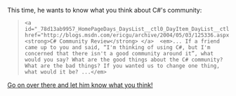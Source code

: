 This time, he wants to know what you think about C#'s community:

<blockquote dir="ltr" style="MARGIN-RIGHT: 0px">
  
    <a id="_78d13ab9957_HomePageDays_DaysList__ctl0_DayItem_DayList__ctl0_TitleUrl" href="http://blogs.msdn.com/ericgu/archive/2004/05/03/125336.aspx"> <strong>C# Community Review</strong> </a>  <em>... If a friend came up to you and said, “I'm thinking of using C#, but I'm concerned that there isn't a good community around it”, what would you say? What are the good things about the C# community? What are the bad things? If you wanted us to change one thing, what would it be? ...</em>
  
</blockquote>

[Go on over there and let him know what you think!](http://blogs.msdn.com/ericgu/archive/2004/05/03/125336.aspx#FeedBack)